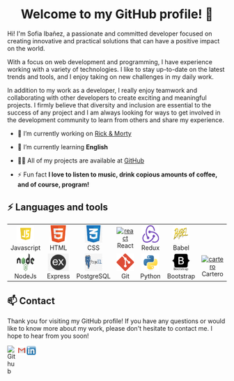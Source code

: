 <h1 align="center">Welcome to my GitHub profile! 👋</h1>

Hi! I'm Sofia Ibañez, a passionate and committed developer focused on creating innovative and practical solutions that can have a positive impact on the world.

With a focus on web development and programming, I have experience working with a variety of technologies. I like to stay up-to-date on the latest trends and tools, and I enjoy taking on new challenges in my daily work.

In addition to my work as a developer, I really enjoy teamwork and collaborating with other developers to create exciting and meaningful projects. I firmly believe that diversity and inclusion are essential to the success of any project and I am always looking for ways to get involved in the development community to learn from others and share my experience.


- 🔭 I’m currently working on [Rick & Morty](https://github.com/SofiaGIb/Rick_and_morty) 

- 🌱 I’m currently learning **English** 

- 👨‍💻 All of my projects are available at [GitHub](https://github.com/SofiaGIb) 


- ⚡ Fun fact **I love to listen to music, drink copious amounts of coffee, and of course, program!**

<!--
<h2 align="left">Web personal</h2>
<p></p>

## Proyectos

En mi perfil de GitHub, encontrarás una variedad de proyectos en los que he trabajado, desde pequeños experimentos hasta proyectos más grandes y completos. Aquí hay algunos ejemplos:

- [Proyecto 1](link al proyecto 1): breve descripción del proyecto
- [Proyecto 2](link al proyecto 2): breve descripción del proyecto
- [Proyecto 3](link al proyecto 3): breve descripción del proyecto

Estoy siempre buscando oportunidades para mejorar mis habilidades y aprender cosas nuevas, por lo que me encantaría recibir comentarios y sugerencias sobre cualquier proyecto que encuentres en mi perfil.
-->

<h2 align="left">⚡ Languages and tools</h2>
<table>
  <tr>
    <td align="center" width="96"> 
    <a href="https://developer.mozilla.org/en-US/docs/Web/JavaScript" target="_blank"> <img src="./Img/logo-javascript-2.png" alt="javascript" width="40" height="40"/> </a>
    <br>Javascript
    </td>
    <td align="center" width="96"> 
<a href="https://www.w3.org/html/" target="_blank"> <img src="./Img/R.png" alt="html5" width="40" height="40"/> </a>
<br>HTML
    </td>
    <td align="center" width="96"> 
<a href="https://www.w3schools.com/css/" target="_blank"> <img src="./Img/OIP.jpg" alt="css3" width="40" height="40"/> </a> 
<br>CSS
    </td>
    <td align="center" width="96"> 
<a href="https://reactjs.org/" target="_blank"> <img src="https://seeklogo.com/images/R/react-logo-7B3CE81517-seeklogo.com.png" alt="react" width="40" height="40"/> </a> 
<br>React
    </td>
    <td align="center" width="96"> 
<a href="https://reactnative.dev/" target="_blank"> <img src="./Img/R (2).png" alt="reactnative" width="40" height="40"/> </a>
<br>Redux
    </td>
    <td align="center" width="96"> 
<a href="https://babeljs.io/" target="_blank"> <img src="./Img/R (3).png" alt="babel" width="40" height="40"/> </a>
<br>Babel
    </td>
  </tr>
  <tr>
    <td align="center" width="96">  <a href="https://nodejs.dev/en/" target="_blank"> <img src="./Img/R (4).png" alt="Linux" width="40" height="40"/> </a>
<br>NodeJs
    </td>
    <td align="center" width="96"> 
<a href="https://expressjs.com/en/5x/api.html" target="_blank"> <img src="./Img/express.jpg" alt="express" height="40"/> </a>
<br>Express
    </td>
    <td align="center" width="96">  
<a href="https://www.postgresql.org" target="_blank"> <img src="./Img/SQL.jpg" alt="postgresql" width="40" height="40"/> </a>
<br>PostgreSQL
    </td>
    <td align="center" width="96">  
<a href="https://git-scm.com/" target="_blank"> <img src="./Img/R (1).png" alt="git" width="40" height="40"/> </a>
<br>Git
    <td align="center" width="96"> 
    <a href="https://www.python.org" target="_blank" rel="noreferrer"> <img src= "https://raw.githubusercontent.com/devicons/devicon/master/icons/python/python-original.svg" alt="python" width="40" height="40"/> </a> 
    <br>Python
    <td align="center" width="96"> 
    <a href="https://getbootstrap.com" target="_blank" rel=" noreferrer"> <img src="https://raw.githubusercontent.com/devicons/devicon/master/icons/bootstrap/bootstrap-plain-wordmark.svg" alt="bootstrap" width="40" height="40 "/> </a>  
    <br>Bootstrap
      <td align="center" width="96"> 
    <a href="https://postman.com" target="_blank" rel="noreferrer"> <img src="https://www.vectorlogo.zone/logos/getpostman/getpostman-icon.svg" alt ="cartero" ancho="40" altura="40"/> </a> 
    <br>Cartero
</table>
<h2 align="left">📫 Contact</h2>

Thank you for visiting my GitHub profile! If you have any questions or would like to know more about my work, please don't hesitate to contact me. I hope to hear from you soon!

<a href="https://github.com/SofiaGIb/">
  <img align="left" alt="Github" width="22px" src="https://cdn.jsdelivr.net/npm/simple-icons@v3/icons/github.svg" />
</a>
<a href="mailto:sofiagibanez@gmail.com">
  <img align="left" alt="Gmail" width="22px" src= "./Img/Gmail.jpg" />
</a>
<a href="https://www.linkedin.com/in/sofia-ibañez-tqa">
  <img align="left" alt="LinkedIn" width="22px" src="./Img/LinkedIn.jpg" />
</a>
<br>
<br>
<br>
